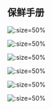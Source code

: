 ## 保鲜手册

![](http://ring4uys0.hd-bkt.clouddn.com/common/保鲜手册1.jpeg ':size=50%')

![](http://ring4uys0.hd-bkt.clouddn.com/common/保鲜手册2.jpeg ':size=50%')

![](http://ring4uys0.hd-bkt.clouddn.com/common/保鲜手册3.jpeg ':size=50%')

![](http://ring4uys0.hd-bkt.clouddn.com/common/保鲜手册4.jpeg ':size=50%')

![](http://ring4uys0.hd-bkt.clouddn.com/common/保鲜手册5.jpeg ':size=50%')

![](http://ring4uys0.hd-bkt.clouddn.com/common/保鲜手册6.jpeg ':size=50%')
